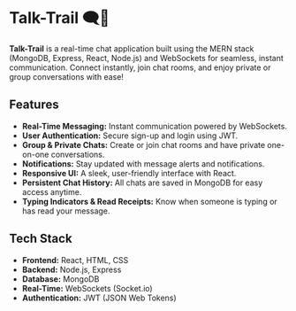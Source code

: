 # Talk-Trail 🗨️🚀

**Talk-Trail** is a real-time chat application built using the MERN stack (MongoDB, Express, React, Node.js) and WebSockets for seamless, instant communication. Connect instantly, join chat rooms, and enjoy private or group conversations with ease!

## Features

- **Real-Time Messaging:** Instant communication powered by WebSockets.
- **User Authentication:** Secure sign-up and login using JWT.
- **Group & Private Chats:** Create or join chat rooms and have private one-on-one conversations.
- **Notifications:** Stay updated with message alerts and notifications.
- **Responsive UI:** A sleek, user-friendly interface with React.
- **Persistent Chat History:** All chats are saved in MongoDB for easy access anytime.
- **Typing Indicators & Read Receipts:** Know when someone is typing or has read your message.

## Tech Stack

- **Frontend:** React, HTML, CSS
- **Backend:** Node.js, Express
- **Database:** MongoDB
- **Real-Time:** WebSockets (Socket.io)
- **Authentication:** JWT (JSON Web Tokens)
